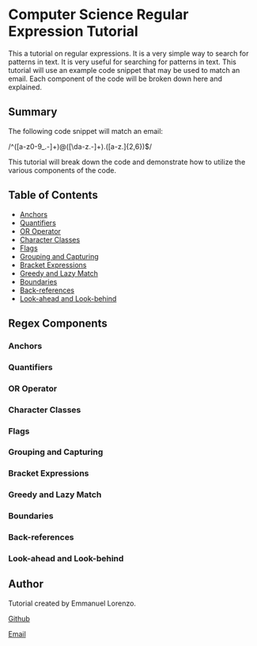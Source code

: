# Computer Science Regular Expression Tutorial

This a tutorial on regular expressions. It is a very simple way to search for patterns in text. It is very useful for searching for patterns in text. This tutorial will use an example code snippet that may be used to match an email. Each component of the code will be broken down here and explained.

## Summary

The following code snippet will match an email: 

/^([a-z0-9_\.-]+)@([\da-z\.-]+)\.([a-z\.]{2,6})$/ 

This tutorial will break down the code and demonstrate how to utilize the various components of the code.

## Table of Contents

- [Anchors](#anchors)
- [Quantifiers](#quantifiers)
- [OR Operator](#or-operator)
- [Character Classes](#character-classes)
- [Flags](#flags)
- [Grouping and Capturing](#grouping-and-capturing)
- [Bracket Expressions](#bracket-expressions)
- [Greedy and Lazy Match](#greedy-and-lazy-match)
- [Boundaries](#boundaries)
- [Back-references](#back-references)
- [Look-ahead and Look-behind](#look-ahead-and-look-behind)

## Regex Components

### Anchors

### Quantifiers

### OR Operator

### Character Classes

### Flags

### Grouping and Capturing

### Bracket Expressions

### Greedy and Lazy Match

### Boundaries

### Back-references

### Look-ahead and Look-behind

## Author

Tutorial created by Emmanuel Lorenzo. 

[Github](https://github.com/Emmanuel6093)

[Email](mailto:elorenzo6093@gmail.com)
